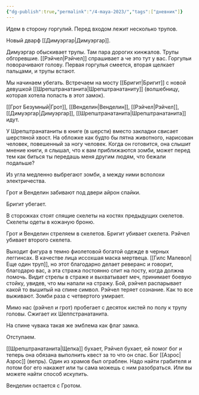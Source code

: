 ```yaml
---
{"dg-publish":true,"permalink":"/4-maya-2023/","tags":["дневник"]}
---
```


Идем в сторону горгулий. Перед входом лежит несколько трупов.

Новый дварф [[Димуэргар\|Димуэргар]].

Димуэргар обыскивает трупы. Там пара дорогих кинжалов. Трупы обгоревшие. [[Рэйчел\|Рэйчел]] спрашивает а че это тут у вас. Горгульи поворачивают голову. Первая горгулья смеется, вторая щелкает пальцами, и трупы встают.

Мы начинаем убегать. Встречаем на мосту [[Бригит\|Бригит]] с новой девушкой [[Шрепштранатанита\|Шрепштранатаниту]] (волшебницу, которая хотела попасть в этот замок).

[[Грот Безумный\|Грот]], [[Венделин\|Венделин]], [[Рэйчел\|Рэйчел]], [[Димуэргар\|Димуэргар]], [[Шрепштранатанита\|Шрепштранатанита]] идут.

У Шрепштранатаниты в книге (в шерсти) вместо закладки свисает шерстяной хвост. На обложке как будто бы пятна животного, нарисован человек, повешенный за ногу человек. Когда он готовится, она слышит мнение книги, я слышал, что к вам приближаются зомби, может перед тем как биться ты передашь меня другим людям, что бежали подальше?

Из угла медленно выбрегают зомби, а между ними всполохи электричества.

Грот и Венделин забивают под двери айрон спайки.

Бригит убегает.

В сторожках стоят спящие скелеты на костях предыдущих скелетов. Скелеты одеты в кожаную броню.

Грот и Венделин стреляем в скелетов. Бригит убивает скелета. Рэйчел убивает второго скелета.

Выходит фигура в темно фиолетовой богатой одежде в черных леггинсах. В качестве лица иссохшая маска мертвеца. [[Гилс Малевол\|Еще один труп]], но этот благодарно делает реверанс и говорит, благодарю вас, а эта стража постоянно спит на посту, когда должна помочь. Видит стрелы в страже и выхватывает меч, принимает боевую стойку, увидев, что мы напали на стражу. Бой, рэйчел распарывает какой то вышитый на спине символ. Рэйчел теряет сознание. Как то все выживают. Зомби раза с четвертого умирает.

Мимо нас (рэйчел и грот) пробегает с десяток кистей по полу к трупу головы. Сжигает их Шеппстранатанита.

На спине чувака такая же эмблема как флаг замка.

Отступаем.

[[Шрепштранатанита\|Щепка]] бухает, Рэйчел бухает, ей помог бог и теперь она обязана выполнить квест за то что он спас. Бог [[Азрос\|Азрос]] (вепрь). Один из храмов был ограблен. Надо найти грабителя и потом бог его накажет или ты сама можешь с ним разобраться. Или вы можете найти способ искупить.

Венделин остается с Гротом.